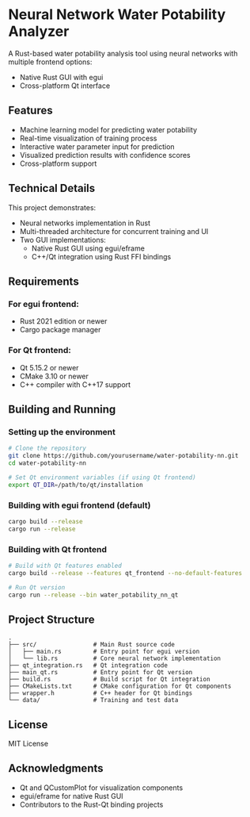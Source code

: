 # Neural Network Water Potability Analyzer

A Rust-based water potability analysis tool using neural networks with multiple frontend options:
- Native Rust GUI with egui 
- Cross-platform Qt interface

## Features

- Machine learning model for predicting water potability
- Real-time visualization of training process
- Interactive water parameter input for prediction
- Visualized prediction results with confidence scores
- Cross-platform support

## Technical Details

This project demonstrates:
- Neural networks implementation in Rust
- Multi-threaded architecture for concurrent training and UI
- Two GUI implementations:
  - Native Rust GUI using egui/eframe
  - C++/Qt integration using Rust FFI bindings

## Requirements

### For egui frontend:
- Rust 2021 edition or newer
- Cargo package manager

### For Qt frontend:
- Qt 5.15.2 or newer
- CMake 3.10 or newer
- C++ compiler with C++17 support

## Building and Running

### Setting up the environment

```bash
# Clone the repository
git clone https://github.com/yourusername/water-potability-nn.git
cd water-potability-nn

# Set Qt environment variables (if using Qt frontend)
export QT_DIR=/path/to/qt/installation
```

### Building with egui frontend (default)

```bash
cargo build --release
cargo run --release
```

### Building with Qt frontend

```bash
# Build with Qt features enabled
cargo build --release --features qt_frontend --no-default-features

# Run Qt version
cargo run --release --bin water_potability_nn_qt
```

## Project Structure

```
.
├── src/                # Main Rust source code
│   ├── main.rs         # Entry point for egui version
│   └── lib.rs          # Core neural network implementation
├── qt_integration.rs   # Qt integration code
├── main_qt.rs          # Entry point for Qt version
├── build.rs            # Build script for Qt integration
├── CMakeLists.txt      # CMake configuration for Qt components
├── wrapper.h           # C++ header for Qt bindings
└── data/               # Training and test data
```

## License

MIT License

## Acknowledgments

- Qt and QCustomPlot for visualization components
- egui/eframe for native Rust GUI
- Contributors to the Rust-Qt binding projects 